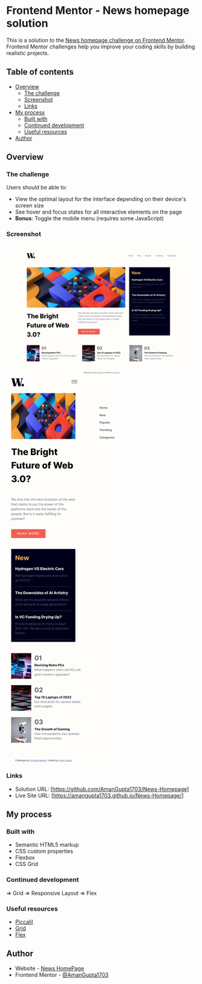# Frontend Mentor - News homepage solution

This is a solution to the [News homepage challenge on Frontend Mentor](https://www.frontendmentor.io/challenges/news-homepage-H6SWTa1MFl). Frontend Mentor challenges help you improve your coding skills by building realistic projects. 

## Table of contents

- [Overview](#overview)
  - [The challenge](#the-challenge)
  - [Screenshot](#screenshot)
  - [Links](#links)
- [My process](#my-process)
  - [Built with](#built-with)
  - [Continued development](#continued-development)
  - [Useful resources](#useful-resources)
- [Author](#author)

## Overview

### The challenge

Users should be able to:

- View the optimal layout for the interface depending on their device's screen size
- See hover and focus states for all interactive elements on the page
- **Bonus**: Toggle the mobile menu (requires some JavaScript)

### Screenshot

![](Output/desktop-output.png)
![](Output/mobile-output.png)


### Links

- Solution URL: [https://github.com/AmanGupta1703/News-Homepage]
- Live Site URL: [https://amangupta1703.github.io/News-Homepage/]

## My process

### Built with

- Semantic HTML5 markup
- CSS custom properties
- Flexbox
- CSS Grid

### Continued development

=> Grid
=> Responsive Layout
=> Flex

### Useful resources

- [Piccalil](https://piccalil.li/blog/a-modern-css-reset/)
- [Grid](https://www.w3schools.com/css/css_grid.asp)
- [Flex](https://www.w3schools.com/css/css3_flexbox.asp)

## Author

- Website - [News HomePage](https://amangupta1703.github.io/News-Homepage/)
- Frontend Mentor - [@AmanGupta1703](https://www.frontendmentor.io/profile/AmanGupta1703)